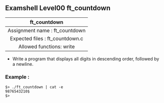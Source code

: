 ## Examshell Level00 ft_countdown

|ft_countdown|
|:---:|
|Assignment name : ft_countdown|
|Expected files : ft_countdown.c|
|Allowed functions: write|

- Write a program that displays all digits in descending order, followed by a newline.

### Example :
```
$> ./ft_countdown | cat -e
9876543210$
$>
```